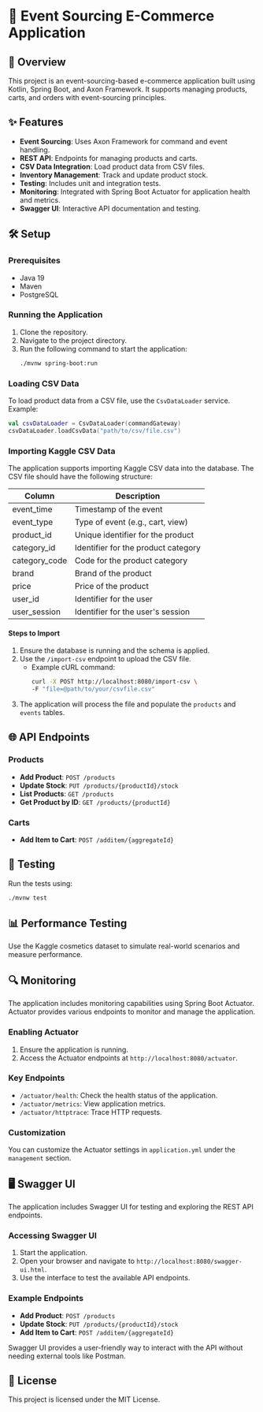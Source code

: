 # 🚀 Event Sourcing E-Commerce Application

## 📖 Overview
This project is an event-sourcing-based e-commerce application built using Kotlin, Spring Boot, and Axon Framework. It supports managing products, carts, and orders with event-sourcing principles.

## ✨ Features
- **Event Sourcing**: Uses Axon Framework for command and event handling.
- **REST API**: Endpoints for managing products and carts.
- **CSV Data Integration**: Load product data from CSV files.
- **Inventory Management**: Track and update product stock.
- **Testing**: Includes unit and integration tests.
- **Monitoring**: Integrated with Spring Boot Actuator for application health and metrics.
- **Swagger UI**: Interactive API documentation and testing.

## 🛠️ Setup

### Prerequisites
- Java 19
- Maven
- PostgreSQL

### Running the Application
1. Clone the repository.
2. Navigate to the project directory.
3. Run the following command to start the application:
   ```bash
   ./mvnw spring-boot:run
   ```

### Loading CSV Data
To load product data from a CSV file, use the `CsvDataLoader` service. Example:
```kotlin
val csvDataLoader = CsvDataLoader(commandGateway)
csvDataLoader.loadCsvData("path/to/csv/file.csv")
```

### Importing Kaggle CSV Data

The application supports importing Kaggle CSV data into the database. The CSV file should have the following structure:

| Column         | Description                          |
|----------------|--------------------------------------|
| event_time     | Timestamp of the event              |
| event_type     | Type of event (e.g., cart, view)    |
| product_id     | Unique identifier for the product   |
| category_id    | Identifier for the product category |
| category_code  | Code for the product category       |
| brand          | Brand of the product                |
| price          | Price of the product                |
| user_id        | Identifier for the user             |
| user_session   | Identifier for the user's session   |

#### Steps to Import
1. Ensure the database is running and the schema is applied.
2. Use the `/import-csv` endpoint to upload the CSV file.
   - Example cURL command:
     ```bash
     curl -X POST http://localhost:8080/import-csv \
     -F "file=@path/to/your/csvfile.csv"
     ```
3. The application will process the file and populate the `products` and `events` tables.

## 🌐 API Endpoints

### Products
- **Add Product**: `POST /products`
- **Update Stock**: `PUT /products/{productId}/stock`
- **List Products**: `GET /products`
- **Get Product by ID**: `GET /products/{productId}`

### Carts
- **Add Item to Cart**: `POST /additem/{aggregateId}`

## 🧪 Testing
Run the tests using:
```bash
./mvnw test
```

## 📊 Performance Testing
Use the Kaggle cosmetics dataset to simulate real-world scenarios and measure performance.

## 🔍 Monitoring

The application includes monitoring capabilities using Spring Boot Actuator. Actuator provides various endpoints to monitor and manage the application.

### Enabling Actuator
1. Ensure the application is running.
2. Access the Actuator endpoints at `http://localhost:8080/actuator`.

### Key Endpoints
- `/actuator/health`: Check the health status of the application.
- `/actuator/metrics`: View application metrics.
- `/actuator/httptrace`: Trace HTTP requests.

### Customization
You can customize the Actuator settings in `application.yml` under the `management` section.

## 🖥️ Swagger UI

The application includes Swagger UI for testing and exploring the REST API endpoints.

### Accessing Swagger UI
1. Start the application.
2. Open your browser and navigate to `http://localhost:8080/swagger-ui.html`.
3. Use the interface to test the available API endpoints.

### Example Endpoints
- **Add Product**: `POST /products`
- **Update Stock**: `PUT /products/{productId}/stock`
- **Add Item to Cart**: `POST /additem/{aggregateId}`

Swagger UI provides a user-friendly way to interact with the API without needing external tools like Postman.


## 📝 License
This project is licensed under the MIT License.
